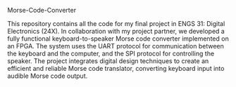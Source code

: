 Morse-Code-Converter

This repository contains all the code for my final project in ENGS 31: Digital Electronics (24X). In collaboration with my project partner, we developed a fully functional keyboard-to-speaker Morse code converter implemented on an FPGA. The system uses the UART protocol for communication between the keyboard and the computer, and the SPI protocol for controlling the speaker. The project integrates digital design techniques to create an efficient and reliable Morse code translator, converting keyboard input into audible Morse code output.
